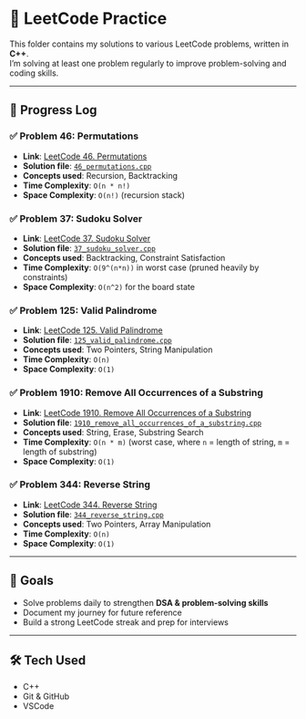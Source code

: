 # 🧩 LeetCode Practice  

This folder contains my solutions to various LeetCode problems, written in **C++**.  
I’m solving at least one problem regularly to improve problem-solving and coding skills.  

---

## 📅 Progress Log  

### ✅ Problem 46: Permutations  
- **Link**: [LeetCode 46. Permutations](https://leetcode.com/problems/permutations/)  
- **Solution file**: [`46_permutations.cpp`](46_permutations.cpp)  
- **Concepts used**: Recursion, Backtracking  
- **Time Complexity**: `O(n * n!)`  
- **Space Complexity**: `O(n!)` (recursion stack)

### ✅ Problem 37: Sudoku Solver  
- **Link**: [LeetCode 37. Sudoku Solver](https://leetcode.com/problems/sudoku-solver/)  
- **Solution file**: [`37_sudoku_solver.cpp`](37_Sudoku_Solver.cpp)  
- **Concepts used**: Backtracking, Constraint Satisfaction  
- **Time Complexity**: `O(9^(n*n))` in worst case (pruned heavily by constraints)  
- **Space Complexity**: `O(n^2)` for the board state  

### ✅ Problem 125: Valid Palindrome  
- **Link**: [LeetCode 125. Valid Palindrome](https://leetcode.com/problems/valid-palindrome/)  
- **Solution file**: [`125_valid_palindrome.cpp`](125_valid_palindrome.cpp)  
- **Concepts used**: Two Pointers, String Manipulation  
- **Time Complexity**: `O(n)`  
- **Space Complexity**: `O(1)`  

### ✅ Problem 1910: Remove All Occurrences of a Substring  
- **Link**: [LeetCode 1910. Remove All Occurrences of a Substring](https://leetcode.com/problems/remove-all-occurrences-of-a-substring/)  
- **Solution file**: [`1910_remove_all_occurrences_of_a_substring.cpp`](1910_remove_all_occurrences_of_a_substring.cpp)  
- **Concepts used**: String, Erase, Substring Search  
- **Time Complexity**: `O(n * m)` (worst case, where `n` = length of string, `m` = length of substring)  
- **Space Complexity**: `O(1)`  

### ✅ Problem 344: Reverse String  
- **Link**: [LeetCode 344. Reverse String](https://leetcode.com/problems/reverse-string/)  
- **Solution file**: [`344_reverse_string.cpp`](344_reverse_string.cpp)  
- **Concepts used**: Two Pointers, Array Manipulation  
- **Time Complexity**: `O(n)`  
- **Space Complexity**: `O(1)`  

---

## 🔮 Goals  
- Solve problems daily to strengthen **DSA & problem-solving skills**  
- Document my journey for future reference  
- Build a strong LeetCode streak and prep for interviews  

---

## 🛠️ Tech Used  
- C++  
- Git & GitHub  
- VSCode  
